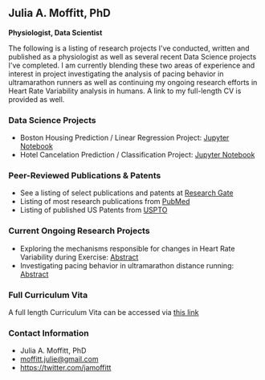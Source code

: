 ## Julia A. Moffitt, PhD
**Physiologist, Data Scientist**

The following is a listing of research projects I've conducted, written and published as a physiologist as well as several recent Data Science projects I've completed.  I am currently blending these two areas of experience and interest in project investigating the analysis of pacing behavior in ultramarathon runners as well as continuing my ongoing research efforts in Heart Rate Variability analysis in humans. A link to my full-length CV is provided as well.  

### Data Science Projects

- Boston Housing Prediction / Linear Regression Project: [Jupyter Notebook](https://github.com/jamoffitt67/jamoffitt67.github.io/blob/0119d0ca89f5bcd85d626067e3a0c4f7612d12a7/Boston_house_price_prediction_pf.ipynb)
- Hotel Cancelation Prediction / Classification Project: [Jupyter Notebook](https://github.com/jamoffitt67/jamoffitt67.github.io/blob/4299e9e4df3656cb15f3508447445ecc83e96931/Project_Classification_Hotel_Cancelation_PF.ipynb)

### Peer-Reviewed Publications & Patents

- See a listing of select publications and patents at [Research Gate](https://www.researchgate.net/profile/Julia-Moffitt/research)
- Listing of most research publications from [PubMed](https://pubmed.ncbi.nlm.nih.gov/?term=(cardio)%20AND%20(Moffitt%2C%20JA%5BAuthor%5D)&sort=date)
- Listing of published US Patents from [USPTO](https://patft.uspto.gov/netacgi/nph-Parser?Sect1=PTO2&Sect2=HITOFF&p=1&u=%2Fnetahtml%2FPTO%2Fsearch-bool.html&r=0&f=S&l=50&TERM1=Moffitt&FIELD1=INNM&co1=AND&TERM2=Cardiac+Pacemakers&FIELD2=ASNM&d=PTXT)

### Current Ongoing Research Projects
- Exploring the mechanisms responsible for changes in Heart Rate Variability during Exercise: [Abstract](https://digitalcommons.wku.edu/ijesab/vol11/iss7/36/)
- Investigating pacing behavior in ultramarathon distance running: [Abstract](https://journals.lww.com/acsm-msse/Fulltext/2021/08001/Women_Pace_Better_Than_Men_In_A_100_mile_Distance.108.aspx)

### Full Curriculum Vita

A full length Curriculum Vita can be accessed via [this link](https://github.com/jamoffitt67/jamoffitt67.github.io/blob/4751f561afc845b35d813a0297646dbc10208657/JuliaAMoffittCV%20Current%2012.1.21.pdf)


### Contact Information

- Julia A. Moffitt, PhD
- moffitt.julie@gmail.com
- https://twitter.com/jamoffitt
